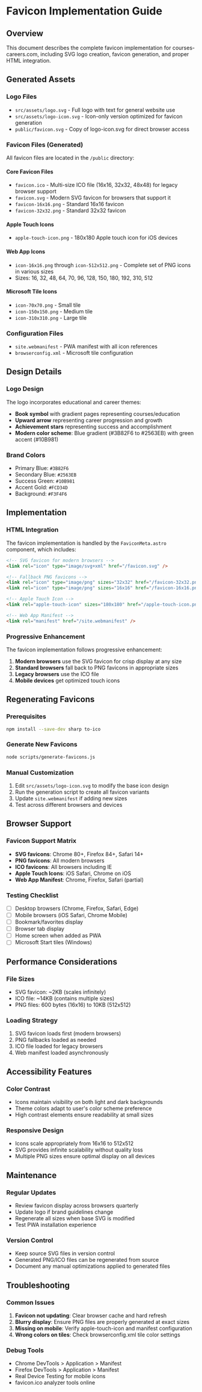 # Favicon Implementation Guide

## Overview

This document describes the complete favicon implementation for courses-careers.com, including SVG logo creation, favicon generation, and proper HTML integration.

## Generated Assets

### Logo Files
- `src/assets/logo.svg` - Full logo with text for general website use
- `src/assets/logo-icon.svg` - Icon-only version optimized for favicon generation
- `public/favicon.svg` - Copy of logo-icon.svg for direct browser access

### Favicon Files (Generated)
All favicon files are located in the `/public` directory:

#### Core Favicon Files
- `favicon.ico` - Multi-size ICO file (16x16, 32x32, 48x48) for legacy browser support
- `favicon.svg` - Modern SVG favicon for browsers that support it
- `favicon-16x16.png` - Standard 16x16 favicon
- `favicon-32x32.png` - Standard 32x32 favicon

#### Apple Touch Icons
- `apple-touch-icon.png` - 180x180 Apple touch icon for iOS devices

#### Web App Icons
- `icon-16x16.png` through `icon-512x512.png` - Complete set of PNG icons in various sizes
- Sizes: 16, 32, 48, 64, 70, 96, 128, 150, 180, 192, 310, 512

#### Microsoft Tile Icons
- `icon-70x70.png` - Small tile
- `icon-150x150.png` - Medium tile  
- `icon-310x310.png` - Large tile

### Configuration Files
- `site.webmanifest` - PWA manifest with all icon references
- `browserconfig.xml` - Microsoft tile configuration

## Design Details

### Logo Design
The logo incorporates educational and career themes:
- **Book symbol** with gradient pages representing courses/education
- **Upward arrow** representing career progression and growth
- **Achievement stars** representing success and accomplishment
- **Modern color scheme**: Blue gradient (#3B82F6 to #2563EB) with green accent (#10B981)

### Brand Colors
- Primary Blue: `#3B82F6`
- Secondary Blue: `#2563EB` 
- Success Green: `#10B981`
- Accent Gold: `#FCD34D`
- Background: `#F3F4F6`

## Implementation

### HTML Integration
The favicon implementation is handled by the `FaviconMeta.astro` component, which includes:

```html
<!-- SVG favicon for modern browsers -->
<link rel="icon" type="image/svg+xml" href="/favicon.svg" />

<!-- Fallback PNG favicons -->
<link rel="icon" type="image/png" sizes="32x32" href="/favicon-32x32.png" />
<link rel="icon" type="image/png" sizes="16x16" href="/favicon-16x16.png" />

<!-- Apple Touch Icon -->
<link rel="apple-touch-icon" sizes="180x180" href="/apple-touch-icon.png" />

<!-- Web App Manifest -->
<link rel="manifest" href="/site.webmanifest" />
```

### Progressive Enhancement
The favicon implementation follows progressive enhancement:
1. **Modern browsers** use the SVG favicon for crisp display at any size
2. **Standard browsers** fall back to PNG favicons in appropriate sizes
3. **Legacy browsers** use the ICO file
4. **Mobile devices** get optimized touch icons

## Regenerating Favicons

### Prerequisites
```bash
npm install --save-dev sharp to-ico
```

### Generate New Favicons
```bash
node scripts/generate-favicons.js
```

### Manual Customization
1. Edit `src/assets/logo-icon.svg` to modify the base icon design
2. Run the generation script to create all favicon variants
3. Update `site.webmanifest` if adding new sizes
4. Test across different browsers and devices

## Browser Support

### Favicon Support Matrix
- **SVG favicons**: Chrome 80+, Firefox 84+, Safari 14+
- **PNG favicons**: All modern browsers
- **ICO favicons**: All browsers including IE
- **Apple Touch Icons**: iOS Safari, Chrome on iOS
- **Web App Manifest**: Chrome, Firefox, Safari (partial)

### Testing Checklist
- [ ] Desktop browsers (Chrome, Firefox, Safari, Edge)
- [ ] Mobile browsers (iOS Safari, Chrome Mobile)
- [ ] Bookmark/favorites display
- [ ] Browser tab display
- [ ] Home screen when added as PWA
- [ ] Microsoft Start tiles (Windows)

## Performance Considerations

### File Sizes
- SVG favicon: ~2KB (scales infinitely)
- ICO file: ~14KB (contains multiple sizes)
- PNG files: 600 bytes (16x16) to 10KB (512x512)

### Loading Strategy
1. SVG favicon loads first (modern browsers)
2. PNG fallbacks loaded as needed
3. ICO file loaded for legacy browsers
4. Web manifest loaded asynchronously

## Accessibility Features

### Color Contrast
- Icons maintain visibility on both light and dark backgrounds
- Theme colors adapt to user's color scheme preference
- High contrast elements ensure readability at small sizes

### Responsive Design
- Icons scale appropriately from 16x16 to 512x512
- SVG provides infinite scalability without quality loss
- Multiple PNG sizes ensure optimal display on all devices

## Maintenance

### Regular Updates
- Review favicon display across browsers quarterly
- Update logo if brand guidelines change
- Regenerate all sizes when base SVG is modified
- Test PWA installation experience

### Version Control
- Keep source SVG files in version control
- Generated PNG/ICO files can be regenerated from source
- Document any manual optimizations applied to generated files

## Troubleshooting

### Common Issues
1. **Favicon not updating**: Clear browser cache and hard refresh
2. **Blurry display**: Ensure PNG files are properly generated at exact sizes
3. **Missing on mobile**: Verify apple-touch-icon and manifest configuration
4. **Wrong colors on tiles**: Check browserconfig.xml tile color settings

### Debug Tools
- Chrome DevTools > Application > Manifest
- Firefox DevTools > Application > Manifest  
- Real Device Testing for mobile icons
- favicon.ico analyzer tools online